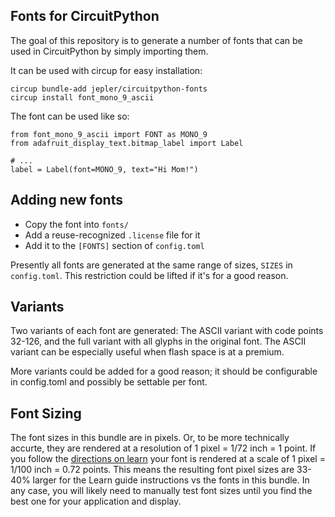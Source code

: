 ## Fonts for CircuitPython

<!-- SPDX-FileCopyrightText: 2023 Jeff Epler for Adafruit Industries -->
<!-- SPDX-License-Identifier: MIT -->

The goal of this repository is to generate a number of fonts that can be
used in CircuitPython by simply importing them.

It can be used with circup for easy installation:

```
circup bundle-add jepler/circuitpython-fonts
circup install font_mono_9_ascii
```

The font can be used like so:
```
from font_mono_9_ascii import FONT as MONO_9
from adafruit_display_text.bitmap_label import Label

# ...
label = Label(font=MONO_9, text="Hi Mom!")
```

## Adding new fonts

 * Copy the font into `fonts/`
 * Add a reuse-recognized `.license` file for it
 * Add it to the `[FONTS]` section of `config.toml`

Presently all fonts are generated at the same range of sizes, `SIZES` in `config.toml`. This restriction could be lifted if it's for a good reason.

## Variants

Two variants of each font are generated: The ASCII variant with code points 32-126, and the full variant with all glyphs in the original font. The ASCII variant can be especially useful when flash space is at a premium.

More variants could be added for a good reason; it should be configurable in config.toml and possibly be settable per font.

## Font Sizing

The font sizes in this bundle are in pixels.
Or, to be more technically accurte, they are rendered at a resolution of 1 pixel = 1/72 inch = 1 point.
If you follow the [directions on learn](https://learn.adafruit.com/custom-fonts-for-pyportal-circuitpython-display/use-otf2bdf) your font is rendered at a scale of 1 pixel = 1/100 inch = 0.72 points.
This means the resulting font pixel sizes are 33-40% larger for the Learn guide instructions vs the fonts in this bundle.
In any case, you will likely need to manually test font sizes until you find the best one for your application and display.
